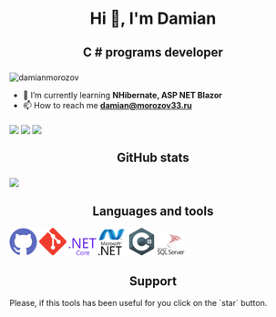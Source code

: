 <h1 align="center">Hi 👋, I'm Damian</h1>
<h2 align="center">C # programs developer</h3>

<img align="middle" src="https://komarev.com/ghpvc/?username=damianmorozov&label=Profile%20views&color=0e75b6&style=flat" alt="damianmorozov" />

- 🌱 I’m currently learning **NHibernate, ASP NET Blazor**
- 📫 How to reach me **damian@morozov33.ru**

<img align="middle" src="https://github-profile-trophy.vercel.app/?username=damianmorozov&row=1&column=8&no-bg=true&no-frame=true" />

<img align="middle" src="https://github-readme-streak-stats.herokuapp.com?user=damianmorozov&theme=dark&border=9F18DD&fire=BFDD1C&stroke=B8B3DD&ring=DDDDDD" />

<img align="middle" src="https://github-readme-stats.vercel.app/api?username=damianmorozov&show_icons=true&locale=en&theme=dark" />

<h2 align="middle">GitHub stats</h3>
<img align="middle" src="https://metrics.lecoq.io/damianmorozov" />

<h2 align="middle">Languages and tools</h3>
<img width ='48px' src ='Svg/github.svg' />
<img width ='48px' src ='Svg/git.svg' />
<img width ='48px' src ='Svg/ms-net-core.svg' />
<img width ='48px' src ='Svg/ms-net.svg' />
<img width ='48px' src ='Svg/csharp.svg' />
<img width ='48px' src ='Svg/ms-sql-server.svg' />

<h2 align="middle">Support</h3>
<p><p>Please, if this tools has been useful for you click on the `star` button.</p></p>
